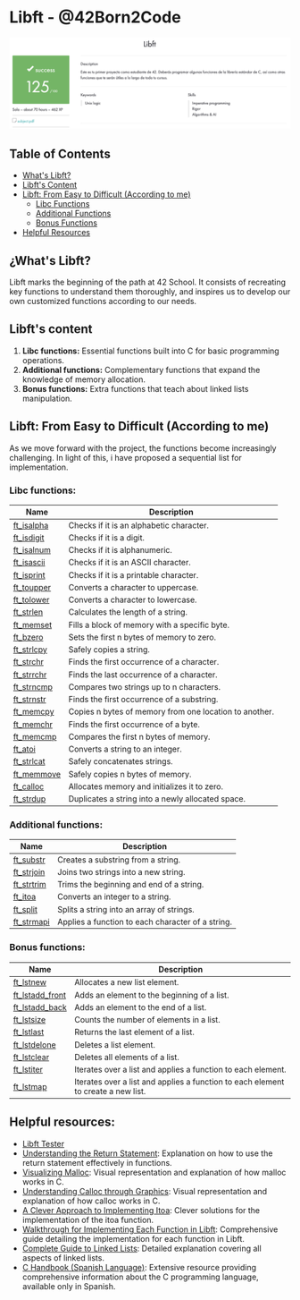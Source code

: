 # Libft - @42Born2Code

![Screenshoot](https://github.com/Freddyfleitas/libft_42/blob/main/libft.png)

## Table of Contents

- [What's Libft?](#whats-libft)
- [Libft's Content](#libfts-content)
- [Libft: From Easy to Difficult (According to me)](#libft-from-easy-to-difficult-according-to-me)
  - [Libc Functions](#libc-functions)
  - [Additional Functions](#additional-functions)
  - [Bonus Functions](#bonus-functions)
- [Helpful Resources](#helpful-resources) 


## ¿What's Libft?

Libft marks the beginning of the path at 42 School. It consists of recreating key functions to understand them thoroughly, and inspires us to develop our own customized functions according to our needs.

## Libft's content

1. **Libc functions:** Essential functions built into C for basic programming operations.
2. **Additional functions:** Complementary functions that expand the knowledge of memory allocation.
3. **Bonus functions:** Extra functions that teach about linked lists manipulation.

## Libft: From Easy to Difficult (According to me)

As we move forward with the project, the functions become increasingly challenging. In light of this, i have proposed a sequential list for implementation.

### Libc functions:

| Name | Description |
| ---- | ------ |
| [ft_isalpha](https://github.com/ffleitasl/libft_42/blob/main/libft/ft_isalpha.c) | Checks if it is an alphabetic character. |
| [ft_isdigit](https://github.com/ffleitasl/libft_42/blob/main/libft/ft_isdigit.c) | Checks if it is a digit. |
| [ft_isalnum](https://github.com/ffleitasl/libft_42/blob/main/libft/ft_isalnum.c) | Checks if it is alphanumeric. |
| [ft_isascii](https://github.com/ffleitasl/libft_42/blob/main/libft/ft_isascii.c) | Checks if it is an ASCII character. |
| [ft_isprint](https://github.com/ffleitasl/libft_42/blob/main/libft/ft_isprint.c) | Checks if it is a printable character. |
| [ft_toupper](https://github.com/ffleitasl/libft_42/blob/main/libft/ft_toupper.c) | Converts a character to uppercase. |
| [ft_tolower](https://github.com/ffleitasl/libft_42/blob/main/libft/ft_tolower.c) | Converts a character to lowercase. |
| [ft_strlen](https://github.com/ffleitasl/libft_42/blob/main/libft/ft_strlen.c) | Calculates the length of a string. |
| [ft_memset](https://github.com/ffleitasl/libft_42/blob/main/libft/ft_memset.c) | Fills a block of memory with a specific byte. |
| [ft_bzero](https://github.com/ffleitasl/libft_42/blob/main/libft/ft_bzero.c) | Sets the first n bytes of memory to zero. |
| [ft_strlcpy](https://github.com/ffleitasl/libft_42/blob/main/libft/ft_strlcpy.c) | Safely copies a string. |
| [ft_strchr](https://github.com/ffleitasl/libft_42/blob/main/libft/ft_strchr.c) | Finds the first occurrence of a character. |
| [ft_strrchr](https://github.com/ffleitasl/libft_42/blob/main/libft/ft_strrchr.c) | Finds the last occurrence of a character. |
| [ft_strncmp](https://github.com/ffleitasl/libft_42/blob/main/libft/ft_strncmp.c) | Compares two strings up to n characters. |
| [ft_strnstr](https://github.com/ffleitasl/libft_42/blob/main/libft/ft_strnstr.c) | Finds the first occurrence of a substring. |
| [ft_memcpy](https://github.com/ffleitasl/libft_42/blob/main/libft/ft_memcpy.c) | Copies n bytes of memory from one location to another. |
| [ft_memchr](https://github.com/ffleitasl/libft_42/blob/main/libft/ft_memchr.c) | Finds the first occurrence of a byte. |
| [ft_memcmp](https://github.com/ffleitasl/libft_42/blob/main/libft/ft_memcmp.c) | Compares the first n bytes of memory. |
| [ft_atoi](https://github.com/ffleitasl/libft_42/blob/main/libft/ft_atoi.c) | Converts a string to an integer. |
| [ft_strlcat](https://github.com/ffleitasl/libft_42/blob/main/libft/ft_strlcat.c) | Safely concatenates strings. |
| [ft_memmove](https://github.com/ffleitasl/libft_42/blob/main/libft/ft_memmove.c) | Safely copies n bytes of memory. |
| [ft_calloc](https://github.com/ffleitasl/libft_42/blob/main/libft/ft_calloc.c) | Allocates memory and initializes it to zero. |
| [ft_strdup](https://github.com/ffleitasl/libft_42/blob/main/libft/ft_strdup.c) | Duplicates a string into a newly allocated space. |

### Additional functions:

| Name | Description |
| --- | --- |
| [ft_substr](https://github.com/ffleitasl/libft_42/blob/main/libft/ft_substr.c) | Creates a substring from a string. |
| [ft_strjoin](https://github.com/ffleitasl/libft_42/blob/main/libft/ft_strjoin.c) | Joins two strings into a new string. |
| [ft_strtrim](https://github.com/ffleitasl/libft_42/blob/main/libft/ft_strtrim.c) | Trims the beginning and end of a string. |
| [ft_itoa](https://github.com/ffleitasl/libft_42/blob/main/libft/ft_itoa.c) | Converts an integer to a string. |
| [ft_split](https://github.com/ffleitasl/libft_42/blob/main/libft/ft_split.c) | Splits a string into an array of strings. |
| [ft_strmapi](https://github.com/ffleitasl/libft_42/blob/main/libft/ft_strmapi.c) | Applies a function to each character of a string. |

### Bonus functions:

| Name | Description |
| --- | --- |
| [ft_lstnew](https://github.com/ffleitasl/libft_42/blob/main/libft/ft_lstnew.c) | Allocates a new list element. |
| [ft_lstadd_front](https://github.com/ffleitasl/libft_42/blob/main/libft/ft_lstadd_front.c) | Adds an element to the beginning of a list. |
| [ft_lstadd_back](https://github.com/ffleitasl/libft_42/blob/main/libft/ft_lstadd_back.c) | Adds an element to the end of a list. |
| [ft_lstsize](https://github.com/ffleitasl/libft_42/blob/main/libft/ft_lstsize.c) | Counts the number of elements in a list. |
| [ft_lstlast](https://github.com/ffleitasl/libft_42/blob/main/libft/ft_lstlast.c) | Returns the last element of a list. |
| [ft_lstdelone](https://github.com/ffleitasl/libft_42/blob/main/libft/ft_lstdelone.c) | Deletes a list element. |
| [ft_lstclear](https://github.com/ffleitasl/libft_42/blob/main/libft/ft_lstclear.c) | Deletes all elements of a list. |
| [ft_lstiter](https://github.com/ffleitasl/libft_42/blob/main/libft/ft_lstiter.c) | Iterates over a list and applies a function to each element. |
| [ft_lstmap](https://github.com/ffleitasl/libft_42/blob/main/libft/ft_lstmap.c) | Iterates over a list and applies a function to each element to create a new list. |

## Helpful resources:

- [Libft Tester](https://github.com/xicodomingues/francinette)
- [Understanding the Return Statement](https://stackoverflow.com/questions/14168057/return-statement-check-condition): Explanation on how to use the return statement effectively in functions.
- [Visualizing Malloc](https://youtu.be/SuBch2MZpZM): Visual representation and explanation of how malloc works in C.
- [Understanding Calloc through Graphics](https://youtu.be/ygBDtH3EfNc): Visual representation and explanation of how calloc works in C.
- [A Clever Approach to Implementing Itoa](https://velog.io/@jungjaedev/ftitoa): Clever solutions for the implementation of the itoa function.
- [Walkthrough for Implementing Each Function in Libft](https://42.nauman.cc/): Comprehensive guide detailing the implementation for each function in Libft.
- [Complete Guide to Linked Lists](https://www.simplilearn.com/tutorials/data-structure-tutorial/linked-list-in-data-structure): Detailed explanation covering all aspects of linked lists.
- [C Handbook (Spanish Language)](https://www.academia.edu/39583795/Manual_Imprescindible_CC_Miguel_Angel_Acera_Garcia20190615_48695_15uwkba): Extensive resource providing comprehensive information about the C programming language, available only in Spanish.

